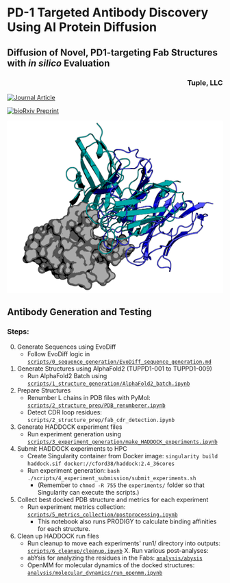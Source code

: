# PD-1 Targeted Antibody Discovery Using AI Protein Diffusion

## Diffusion of Novel, PD1-targeting Fab Structures with _in silico_ Evaluation

<h3 align="right">Tuple, LLC</h3>


<!--<a href="https://www.biorxiv.org/content/10.1101/2024.01.18.576323" target="_blank">![bioRxiv Preprint](https://img.shields.io/badge/bioRvix_Preprint-https://www.biorxiv.org/content/10.1101/2024.01.18.576323-bd2736)</a>-->

<a href="https://journals.sagepub.com/doi/10.1177/15330338241275947" target="_blank">![Journal Article](https://img.shields.io/badge/Journal_Article-https://journals.sagepub.com/doi/10.1177/15330338241275947-001f83)</a>



<a href="https://medium.com/@tuplexyz/supporting-the-fight-against-cancer-tuple-unveils-anti-pd-1-antibodies-fully-designed-by-ai-4c2018f15ef7">![bioRxiv Preprint](https://img.shields.io/badge/Medium_Post-Tuple_Blog-000000)</a>

![](figures/TUPPD1-001_vs_pembrolizumab.png)

## Antibody Generation and Testing

### Steps:
0. Generate Sequences using EvoDiff
    - Follow EvoDiff logic in [`scripts/0_sequence_generation/EvoDiff_sequence_generation.md`](scripts/0_sequence_generation/EvoDiff_sequence_generation.md)
1. Generate Structures using AlphaFold2 (TUPPD1-001 to TUPPD1-009)
    - Run AlphaFold2 Batch using [`scripts/1_structure_generation/AlphaFold2_batch.ipynb`](scripts/1_structure_generation/AlphaFold2_batch.ipynb)
2. Prepare Structures
    - Renumber L chains in PDB files with PyMol: [`scripts/2_structure_prep/PDB_renumberer.ipynb`](scripts/2_structure_prep/PDB_renumberer.ipynb)
    - Detect CDR loop residues: `scripts/2_structure_prep/fab_cdr_detection.ipynb`
3. Generate HADDOCK experiment files
    - Run experiment generation using [`scripts/3_experiment_generation/make_HADDOCK_experiments.ipynb`](scripts/3_experiment_generation/make_HADDOCK_experiments.ipynb)
4. Submit HADDOCK experiments to HPC
    - Create Singularity container from Docker image: `singularity build haddock.sif docker://cford38/haddock:2.4_36cores`
    - Run experiment generation: `bash ./scripts/4_experiment_submission/submit_experiments.sh`
        - (Remember to `chmod -R 755` the `experiments/` folder so that Singularity can execute the scripts.)
5. Collect best docked PDB structure and metrics for each experiment
    - Run experiment metrics collection: [`scripts/5_metrics_collection/postprocessing.ipynb`](scripts/5_metrics_collection/postprocessing.ipynb)
        - This notebook also runs PRODIGY to calculate binding affinities for each structure.
6. Clean up HADDOCK run files
    - Run cleanup to move each experiments' run1/ directory into outputs: [`scripts/6_cleanup/cleanup.ipynb`](scripts/6_cleanup/cleanup.ipynb)
X. Run various post-analyses:
    - abYsis for analyzing the residues in the Fabs: [`analysis/abysis`](analysis/abysis)
    - OpenMM for molecular dynamics of the docked structures: [`analysis/molecular_dynamics/run_openmm.ipynb`](analysis/molecular_dynamics/run_openmm.ipynb)
